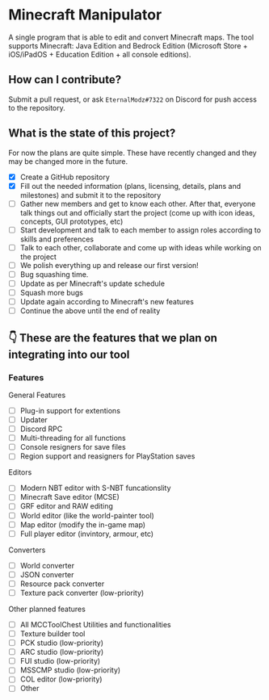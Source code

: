 # Minecraft Manipulator
A single program that is able to edit and convert Minecraft maps. The tool supports Minecraft: Java Edition and Bedrock Edition (Microsoft Store + iOS/iPadOS + Education Edition + all console editions).

## How can I contribute?
Submit a pull request, or ask `EternalModz#7322` on Discord for push access to the repository.

## What is the state of this project?
For now the plans are quite simple. These have recently changed and they may be changed more in the future.

- [X] Create a GitHub repository 
- [X] Fill out the needed information (plans, licensing, details, plans and milestones) and submit it to the repository 
- [ ] Gather new members and get to know each other. After that, everyone talk things out and officially start the project (come up with icon ideas, concepts, GUI prototypes, etc)
- [ ] Start development and talk to each member to assign roles according to skills and preferences
- [ ] Talk to each other, collaborate and come up with ideas while working on the project
- [ ] We polish everything up and release our first version!
- [ ] Bug squashing time.
- [ ] Update as per Minecraft's update schedule
- [ ] Squash more bugs
- [ ] Update again according to Minecraft's new features
- [ ] Continue the above until the end of reality

## 👇 These are the features that we plan on integrating into our tool

### Features
General Features
- [ ] Plug-in support for extentions
- [ ] Updater
- [ ] Discord RPC
- [ ] Multi-threading for all functions
- [ ] Console resigners for save files
- [ ] Region support and reasigners for PlayStation saves

Editors
- [ ] Modern NBT editor with S-NBT funcationslity
- [ ] Minecraft Save editor (MCSE)
- [ ] GRF editor and RAW editing
- [ ] World editor (like the world-painter tool)
- [ ] Map editor (modify the in-game map)
- [ ] Full player editor (invintory, armour, etc)

Converters
- [ ] World converter
- [ ] JSON converter
- [ ] Resource pack converter
- [ ] Texture pack converter (low-priority)

Other planned features
- [ ] All MCCToolChest Utilities and functionalities
- [ ] Texture builder tool
- [ ] PCK studio (low-priority)
- [ ] ARC studio (low-priority)
- [ ] FUI studio (low-priority)
- [ ] MSSCMP studio (low-priority)
- [ ] COL editor (low-priority)
- [ ] Other
